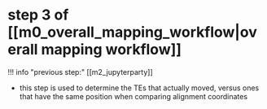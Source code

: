 # step 3 of [[m0_overall_mapping_workflow|overall mapping workflow]]
!!! info "previous step:"
    [[m2_jupyterparty]]

- this step is used to determine the TEs that actually moved, versus ones that have the same position when comparing alignment coordinates
